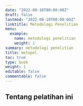 ```yaml
---
date: "2022-08-10T00:00:00Z"
draft: false
lastmod: "2022-08-10T00:00:00Z"
linktitle: Metodologi Penelitian
menu:
  example:
    name: metodologi penelitian
    weight: 1
summary: metodologi penelitian
title: metopel
toc: true
type: book
weight: 1
editable: false
commentable: false
---
```


## Tentang pelatihan ini


